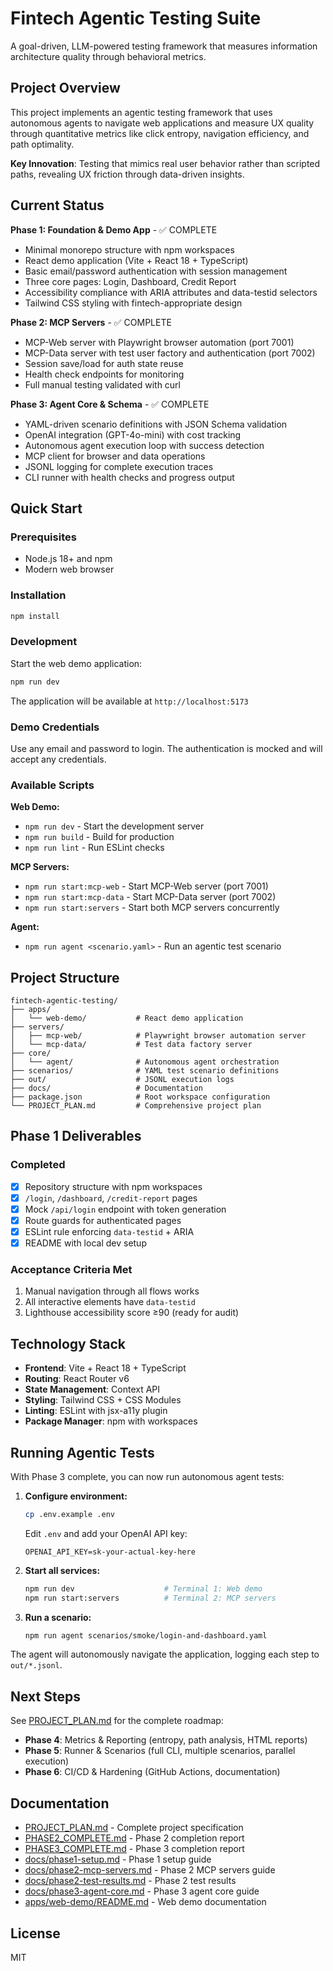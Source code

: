 # Fintech Agentic Testing Suite

A goal-driven, LLM-powered testing framework that measures information architecture quality through behavioral metrics.

## Project Overview

This project implements an agentic testing framework that uses autonomous agents to navigate web applications and measure UX quality through quantitative metrics like click entropy, navigation efficiency, and path optimality.

**Key Innovation**: Testing that mimics real user behavior rather than scripted paths, revealing UX friction through data-driven insights.

## Current Status

**Phase 1: Foundation & Demo App** - ✅ COMPLETE

- Minimal monorepo structure with npm workspaces
- React demo application (Vite + React 18 + TypeScript)
- Basic email/password authentication with session management
- Three core pages: Login, Dashboard, Credit Report
- Accessibility compliance with ARIA attributes and data-testid selectors
- Tailwind CSS styling with fintech-appropriate design

**Phase 2: MCP Servers** - ✅ COMPLETE

- MCP-Web server with Playwright browser automation (port 7001)
- MCP-Data server with test user factory and authentication (port 7002)
- Session save/load for auth state reuse
- Health check endpoints for monitoring
- Full manual testing validated with curl

**Phase 3: Agent Core & Schema** - ✅ COMPLETE

- YAML-driven scenario definitions with JSON Schema validation
- OpenAI integration (GPT-4o-mini) with cost tracking
- Autonomous agent execution loop with success detection
- MCP client for browser and data operations
- JSONL logging for complete execution traces
- CLI runner with health checks and progress output

## Quick Start

### Prerequisites

- Node.js 18+ and npm
- Modern web browser

### Installation

```bash
npm install
```

### Development

Start the web demo application:

```bash
npm run dev
```

The application will be available at `http://localhost:5173`

### Demo Credentials

Use any email and password to login. The authentication is mocked and will accept any credentials.

### Available Scripts

**Web Demo:**
- `npm run dev` - Start the development server
- `npm run build` - Build for production
- `npm run lint` - Run ESLint checks

**MCP Servers:**
- `npm run start:mcp-web` - Start MCP-Web server (port 7001)
- `npm run start:mcp-data` - Start MCP-Data server (port 7002)
- `npm run start:servers` - Start both MCP servers concurrently

**Agent:**
- `npm run agent <scenario.yaml>` - Run an agentic test scenario

## Project Structure

```
fintech-agentic-testing/
├── apps/
│   └── web-demo/           # React demo application
├── servers/
│   ├── mcp-web/            # Playwright browser automation server
│   └── mcp-data/           # Test data factory server
├── core/
│   └── agent/              # Autonomous agent orchestration
├── scenarios/              # YAML test scenario definitions
├── out/                    # JSONL execution logs
├── docs/                   # Documentation
├── package.json            # Root workspace configuration
└── PROJECT_PLAN.md         # Comprehensive project plan
```

## Phase 1 Deliverables

### Completed

- [x] Repository structure with npm workspaces
- [x] `/login`, `/dashboard`, `/credit-report` pages
- [x] Mock `/api/login` endpoint with token generation
- [x] Route guards for authenticated pages
- [x] ESLint rule enforcing `data-testid` + ARIA
- [x] README with local dev setup

### Acceptance Criteria Met

1. Manual navigation through all flows works
2. All interactive elements have `data-testid`
3. Lighthouse accessibility score ≥90 (ready for audit)

## Technology Stack

- **Frontend**: Vite + React 18 + TypeScript
- **Routing**: React Router v6
- **State Management**: Context API
- **Styling**: Tailwind CSS + CSS Modules
- **Linting**: ESLint with jsx-a11y plugin
- **Package Manager**: npm with workspaces

## Running Agentic Tests

With Phase 3 complete, you can now run autonomous agent tests:

1. **Configure environment:**
   ```bash
   cp .env.example .env
   ```
   
   Edit `.env` and add your OpenAI API key:
   ```
   OPENAI_API_KEY=sk-your-actual-key-here
   ```

2. **Start all services:**
   ```bash
   npm run dev                    # Terminal 1: Web demo
   npm run start:servers          # Terminal 2: MCP servers
   ```

3. **Run a scenario:**
   ```bash
   npm run agent scenarios/smoke/login-and-dashboard.yaml
   ```

The agent will autonomously navigate the application, logging each step to `out/*.jsonl`.

## Next Steps

See [PROJECT_PLAN.md](./PROJECT_PLAN.md) for the complete roadmap:

- **Phase 4**: Metrics & Reporting (entropy, path analysis, HTML reports)
- **Phase 5**: Runner & Scenarios (full CLI, multiple scenarios, parallel execution)
- **Phase 6**: CI/CD & Hardening (GitHub Actions, documentation)

## Documentation

- [PROJECT_PLAN.md](./PROJECT_PLAN.md) - Complete project specification
- [PHASE2_COMPLETE.md](./PHASE2_COMPLETE.md) - Phase 2 completion report
- [PHASE3_COMPLETE.md](./PHASE3_COMPLETE.md) - Phase 3 completion report
- [docs/phase1-setup.md](./docs/phase1-setup.md) - Phase 1 setup guide
- [docs/phase2-mcp-servers.md](./docs/phase2-mcp-servers.md) - Phase 2 MCP servers guide
- [docs/phase2-test-results.md](./docs/phase2-test-results.md) - Phase 2 test results
- [docs/phase3-agent-core.md](./docs/phase3-agent-core.md) - Phase 3 agent core guide
- [apps/web-demo/README.md](./apps/web-demo/README.md) - Web demo documentation

## License

MIT

